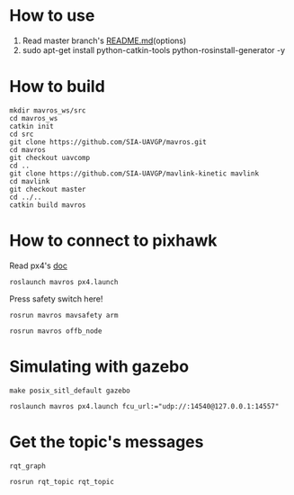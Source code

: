 # How to use
  1. Read master branch's [README.md](https://github.com/mavlink/mavros/blob/master/mavros/README.md#installation)(options)
  2. sudo apt-get install python-catkin-tools python-rosinstall-generator -y

# How to build
```
mkdir mavros_ws/src
cd mavros_ws
catkin init
cd src
git clone https://github.com/SIA-UAVGP/mavros.git
cd mavros
git checkout uavcomp
cd ..
git clone https://github.com/SIA-UAVGP/mavlink-kinetic mavlink
cd mavlink
git checkout master
cd ../..
catkin build mavros
```
  
# How to connect to pixhawk
  Read px4's [doc](http://dev.px4.io/pixhawk-companion-computer.html)
```
roslaunch mavros px4.launch
```
  
  Press safety switch here!
  
```
rosrun mavros mavsafety arm
```
  
```
rosrun mavros offb_node
```

# Simulating with gazebo
```
make posix_sitl_default gazebo
```
```
roslaunch mavros px4.launch fcu_url:="udp://:14540@127.0.0.1:14557"
```
  
# Get the topic's messages
```
rqt_graph
```
```
rosrun rqt_topic rqt_topic
```

